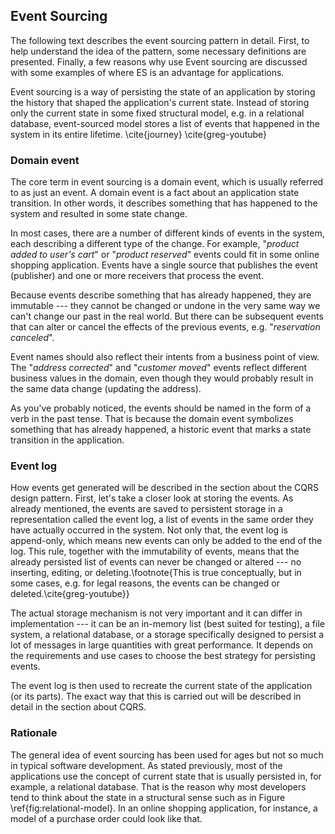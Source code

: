 ## Event Sourcing

The following text describes the event sourcing pattern in detail. First, to help understand the idea of the pattern, some necessary definitions are presented. Finally, a few reasons why use Event sourcing are discussed with some examples of where ES is an advantage for applications.

Event sourcing is a way of persisting the state of an application by storing the history that shaped the application's current state. Instead of storing only the current state in some fixed structural model, e.g. in a relational database, event-sourced model stores a list of events that happened in the system in its entire lifetime. \cite{journey} \cite{greg-youtube}



### Domain event

The core term in event sourcing is a domain event, which is usually referred to as just an event. A domain event is a fact about an application state transition. In other words, it describes something that has happened to the system and resulted in some state change. 

In most cases, there are a number of different kinds of events in the system, each describing a different type of the change. For example, "*product added to user's cart*" or "*product reserved*" events could fit in some online shopping application. Events have a single source that publishes the event (publisher) and one or more receivers that process the event. 

Because events describe something that has already happened, they are immutable --- they cannot be changed or undone in the very same way we can't change our past in the real world. But there can be subsequent events that can alter or cancel the effects of the previous events, e.g. "*reservation canceled*".

Event names should also reflect their intents from a business point of view. The "*address corrected*" and "*customer moved*" events reflect different business values in the domain, even though they would probably result in the same data change (updating the address).

As you've probably noticed, the events should be named in the form of a verb in the past tense. That is because the domain event symbolizes something that has already happened, a historic event that marks a state transition in the application.


### Event log

How events get generated will be described in the section about the CQRS design pattern. First, let's take a closer look at storing the events. As already mentioned, the events are saved to persistent storage in a representation called the event log, a list of events in the same order they have actually occurred in the system. Not only that, the event log is append-only, which means new events can only be added to the end of the log. This rule, together with the immutability of events, means that the already persisted list of events can never be changed or altered --- no inserting, editing, or deleting.\footnote{This is true conceptually, but in some cases, e.g. for legal reasons, the events can be changed or deleted.\cite{greg-youtube}}

The actual storage mechanism is not very important and it can differ in implementation --- it can be an in-memory list (best suited for testing), a file system, a relational database, or a storage specifically designed to persist a lot of messages in large quantities with great performance. It depends on the requirements and use cases to choose the best strategy for persisting events.

The event log is then used to recreate the current state of the application (or its parts). The exact way that this is carried out will be described in detail in the section about CQRS.

### Rationale

The general idea of event sourcing has been used for ages but not so much in typical software development. As stated previously, most of the applications use the concept of current state that is usually persisted in, for example, a relational database. That is the reason why most developers tend to think about the state in a structural sense such as in Figure \ref{fig:relational-model}. In an online shopping application, for instance, a model of a purchase order could look like that.
